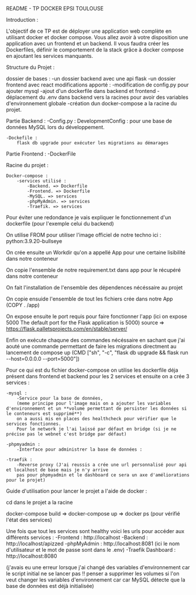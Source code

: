README - TP DOCKER EPSI TOULOUSE

Introduction :

L'objectif de ce TP est de déployer une application web complète en utilisant docker et docker
compose. Vous allez avoir à votre disposition une application avec un frontend et un backend. Il
vous faudra créer les Dockerfiles, définir le comportement de la stack grâce à docker compose en
ajoutant les services manquants.


Structure du Projet :

dossier de bases :
    -un dossier backend avec une api flask
    -un dossier frontend avec react
modifications apporté :
    -modification de config.py pour ajouter mysql
    -ajout d'un dockerfile dans backend et frontend
    -déplacement du .env dans backend vers la racines pour avoir des variables d'environnement globale
    -création dun docker-compose a la racine du projet.


Partie Backend :
    -Config.py :
        DevelopmentConfig : pour une base de données MySQL lors du développement.

    -Dockefile :
        flask db upgrade pour exécuter les migrations au démarages

Partie Frontend :
    -DockerFile

Racine du projet :

    Docker-compose :
        -services utilisé :
            -Backend. => Dockerfile
            -Frontend. => Dockerfile
            -MySQL. => services 
            -phpMyAdmin. => services
            -Traefik. => services

Pour éviter une redondance je vais expliquer le fonctionnement d'un dockerfile (pour l'exemple celui du backend)

On utilise FROM pour utiliser l'image officiel de notre techno ici : python:3.9.20-bullseye

On crée ensuite un Workdir qu'on a appellé App pour une certaine lisibilité dans notre conteneur

On copie l'ensemble de notre requirement.txt dans app pour le récupéré dans notre conteneur

On fait l'installation de l'ensemble des dépendences nécéssaire au projet

On copie ensuide l'ensemble de tout les fichiers crée dans notre App (COPY . /app)

On expose ensuite le port requis pour faire fonctionner l'app (ici on expose 5000 The default port for the Flask application is 5000) source => https://flask.palletsprojects.com/en/stable/server/

Enfin on exécute chaqune des commandes nécéssaire en sachant que j'ai aouté une commande permettant de faire les migrations directment au lancement de compose up (CMD ["sh", "-c", "flask db upgrade && flask run --host=0.0.0.0 --port=5000"])

Pour ce qui est du fichier docker-compose on utilise les dockerfile déja présent dans frontend et backend pour les 2 services et ensuite on a crée 3 services :

    -mysql :
        -Service pour la base de données,
        (meme principe pour l'image mais on a ajouter les variables d'environnement et un **volume permettant de persister les données si le conteneurs est supprimé**)
        on a aussi mis en places des healthcheck pour vérifier que le services fonctionnes.
        Pour le network je l'ai laissé par défaut en bridge (si je ne précise pas le webnet c'est bridge par défaut)

    -phpmyadmin :
        -Interface pour administrer la base de données :

    -traefik :
        -Reverse proxy (J'ai reussis a crée une url personnalisé pour api et localhost de base mais je n'y arrive 
        pas pour phpmyadmin et le dashboard ce sera un axe d'améliorations pour le projet)


Guide d'utilisation pour lancer le projet a l'aide de docker :

cd dans le projet a la racine 

docker-compose build =>
docker-compose up =>
docker ps (pour vérifié l'état des services)

Une fois que tout les services sont healthy voici les urls pour accéder aux différents services :
    -Frontend : http://localhost
    -Backend : http://localhost/apizzed
    -phpMyAdmin : http://localhost:8081 (ici le nom d'utilisateur et le mot de passe sont dans le .env)
    -Traefik Dashboard : http://localhost:8080

(j'avais eu une erreur lorsque j'ai changé des variables d'environnement car le script initial ne se lancer pas !!
penser a supprimer les volumes si l'on veut changer les variables d'environnement car car MySQL détecte que la base de données est déjà initialisée)




